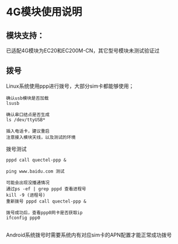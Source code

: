 # 4G模块使用说明

## 模块支持：

已适配4G模块为EC20和EC200M-CN，其它型号模块未测试验证过

## 拨号

Linux系统使用ppp进行拨号，大部分sim卡都能够使用；

```
确认usb模块是否加载
lsusb

确认串口结点是否生成
ls /dev/ttyUSB*

插入电话卡，建议重启
注意接入模块天线，以及测试的环境
```

拨号测试

```
pppd call quectel-ppp &

ping www.baidu.com 测试

可能会出现没播通情况
通过ps -ef | grep pppd 查看进程号
kill -9 (进程号)
重新拨号 pppd call quectel-ppp &

拨号成功后，查看ppp0网卡是否获取ip
ifconfig ppp0
```

## 

Android系统拨号时需要系统内有对应sim卡的APN配置才能正常成功拨号

